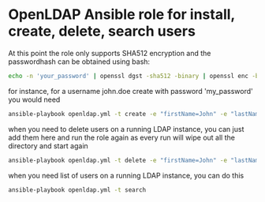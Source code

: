 OpenLDAP Ansible role for install, create, delete, search users
===============================================================

At this point the role only supports SHA512 encryption and the passwordhash can be obtained using bash:
```bash
echo -n 'your_password' | openssl dgst -sha512 -binary | openssl enc -base64
```
for instance, for a username john.doe create with password 'my_password' you would need
```bash
ansible-playbook openldap.yml -t create -e "firstName=John" -e "lastName=Doe" -e "passwordHash={SHA512}3ajDRohg3LJOIoq47kQgjUPrL1/So6U4uvvTnbT/EUyYKaZL0aRxDgwCH4pBNLai+LF+zMh//nnYRZ4t8pT7AQ=="
```

when you need to delete users on a running LDAP instance, you can just add them here and run the role again as
every run will wipe out all the directory and start again
```bash
ansible-playbook openldap.yml -t delete -e "firstName=John" -e "lastName=Doe" 
```
when you need list of users on a running LDAP instance, you can do this

```bash
ansible-playbook openldap.yml -t search
```